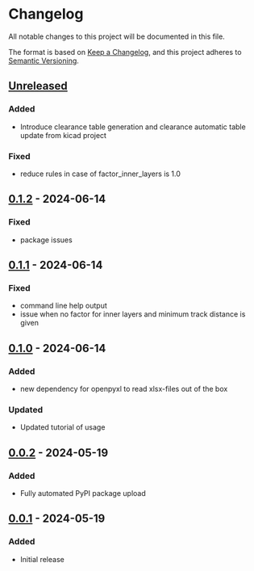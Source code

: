 # Changelog

All notable changes to this project will be documented in this file.

The format is based on [Keep a Changelog](https://keepachangelog.com/en/1.1.0/),
and this project adheres to [Semantic Versioning](https://semver.org/spec/v2.0.0.html).

## [Unreleased]
### Added
 - Introduce clearance table generation and clearance automatic table update from kicad project

### Fixed
 - reduce rules in case of factor_inner_layers is 1.0

## [0.1.2] - 2024-06-14
### Fixed
 - package issues

## [0.1.1] - 2024-06-14
### Fixed
 - command line help output
 - issue when no factor for inner layers and minimum track distance is given 

## [0.1.0] - 2024-06-14
### Added
 - new dependency for openpyxl to read xlsx-files out of the box

### Updated
 - Updated tutorial of usage 

## [0.0.2] - 2024-05-19
### Added
 - Fully automated PyPI package upload

## [0.0.1] - 2024-05-19
### Added
 - Initial release 

[unreleased]: https://github.com/upb-lea/KiClearance/compare/0.1.2...HEAD
[0.1.2]: https://github.com/upb-lea/KiClearance/compare/0.1.0...0.1.2
[0.1.1]: https://github.com/upb-lea/KiClearance/compare/0.1.0...0.1.1
[0.1.0]: https://github.com/upb-lea/KiClearance/compare/0.0.2...0.1.0
[0.0.2]: https://github.com/upb-lea/KiClearance/compare/0.0.1...0.0.2
[0.0.1]: https://github.com/upb-lea/KiClearance/releases/tag/0.0.1
